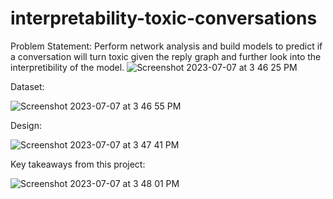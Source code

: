 # interpretability-toxic-conversations

Problem Statement:
Perform network analysis and build models to predict if a conversation will turn toxic given the reply graph and further look into the interpretibility of the model.
![Screenshot 2023-07-07 at 3 46 25 PM](https://github.com/ishita1864/interpretability-toxic-conversations/assets/62196026/41edc17c-be1e-41eb-ba47-a822c5b93868)


Dataset:

![Screenshot 2023-07-07 at 3 46 55 PM](https://github.com/ishita1864/interpretability-toxic-conversations/assets/62196026/1d276dd5-f158-4885-83bd-734cc77efadc)



Design:

![Screenshot 2023-07-07 at 3 47 41 PM](https://github.com/ishita1864/interpretability-toxic-conversations/assets/62196026/36ec317b-ded2-48db-840c-24046321dbdc)



Key takeaways from this project:

![Screenshot 2023-07-07 at 3 48 01 PM](https://github.com/ishita1864/interpretability-toxic-conversations/assets/62196026/0cfdb7d7-9f83-4259-91b3-82ac0f6f15e5)
